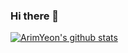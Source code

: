 ### Hi there 👋

<!--
**ArimYeon/ArimYeon** is a ✨ _special_ ✨ repository because its `README.md` (this file) appears on your GitHub profile.

Here are some ideas to get you started:

- 🔭 I’m currently working on ...
- 🌱 I’m currently learning ...
- 👯 I’m looking to collaborate on ...
- 🤔 I’m looking for help with ...
- 💬 Ask me about ...
- 📫 How to reach me: ...
- 😄 Pronouns: ...
- ⚡ Fun fact: ...
-->
[![ArimYeon's github stats](https://github-readme-stats.vercel.app/api?username=ArimYeon&show_icons=true&theme=dracula)](https://github.com/ArimYeon)
